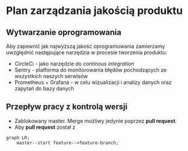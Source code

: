 # Plan zarządzania jakością produktu


## Wytwarzanie oprogramowania

Aby zapewnić jak najwyższą jakość oprogramowania zamierzamy uwzględnić następujące narzędzia w procesie tworzenia produktu:

* CircleCi - jako narzędzie do *continous integration*
* Sentry - platforma do monitorowania błędów pochodzących ze wszystkich naszych serwisów
* Prometheus + Grafana - w celu wizualizacji i analizy danych oraz zapytań do bazy danych

## Przepływ pracy z kontrolą wersji

* Zablokowany master. Merge możliwy jedynie poprzez **pull request**.
* Aby **pull request** został z

```mermaid
graph LR;
	master--start feature-->feature-branch;
	
```
<!--stackedit_data:
eyJoaXN0b3J5IjpbMTY5MzMxMDc0Nl19
-->